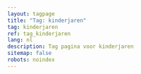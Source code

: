 ```yaml
---
layout: tagpage
title: "Tag: kinderjaren"
tag: kinderjaren
ref: tag_kinderjaren
lang: nl
description: Tag pagina voor kinderjaren
sitemap: false
robots: noindex
---
```


